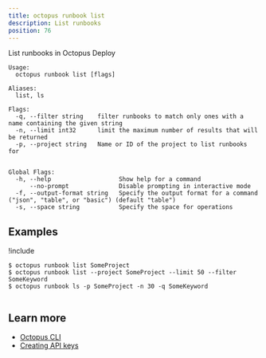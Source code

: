 ```yaml
---
title: octopus runbook list
description: List runbooks
position: 76
---
```


List runbooks in Octopus Deploy


```text
Usage:
  octopus runbook list [flags]

Aliases:
  list, ls

Flags:
  -q, --filter string    filter runbooks to match only ones with a name containing the given string
  -n, --limit int32      limit the maximum number of results that will be returned
  -p, --project string   Name or ID of the project to list runbooks for


Global Flags:
  -h, --help                   Show help for a command
      --no-prompt              Disable prompting in interactive mode
  -f, --output-format string   Specify the output format for a command ("json", "table", or "basic") (default "table")
  -s, --space string           Specify the space for operations

```

## Examples

!include <samples-instance>


```text
$ octopus runbook list SomeProject
$ octopus runbook list --project SomeProject --limit 50 --filter SomeKeyword
$ octopus runbook ls -p SomeProject -n 30 -q SomeKeyword


```

## Learn more

- [Octopus CLI](/docs/octopus-rest-api/cli/index.md)
- [Creating API keys](/docs/octopus-rest-api/how-to-create-an-api-key.md)
